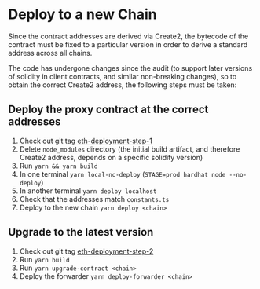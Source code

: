 # Deploy to a new Chain

Since the contract addresses are derived via Create2, the bytecode of the contract must be fixed to a particular version
in order to derive a standard address across all chains.

The code has undergone changes since the audit (to support later versions of solidity in client contracts, and similar
non-breaking changes), so to obtain the correct Create2 address, the following steps must be taken:

## Deploy the proxy contract at the correct addresses

1. Check out git tag
   [eth-deployment-step-1](https://github.com/identity-com/on-chain-identity-gateway/releases/tag/eth-deployment-step-1)
2. Delete `node_modules` directory (the initial build artifact, and therefore Create2 address, depends on a specific solidity version)
2. Run `yarn && yarn build`
3. In one terminal `yarn local-no-deploy` (`STAGE=prod hardhat node --no-deploy`)
4. In another terminal `yarn deploy localhost`
5. Check that the addresses match `constants.ts`
6. Deploy to the new chain `yarn deploy <chain>`

## Upgrade to the latest version

1. Check out git tag
   [eth-deployment-step-2](https://github.com/identity-com/on-chain-identity-gateway/releases/tag/eth-deployment-step-2)
2. Run `yarn build`
3. Run `yarn upgrade-contract <chain>`
4. Deploy the forwarder `yarn deploy-forwarder <chain>`
